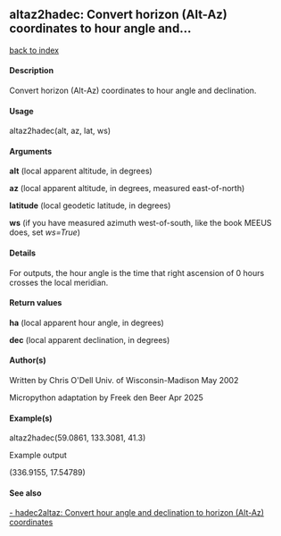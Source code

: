 ## altaz2hadec: Convert horizon (Alt-Az) coordinates to hour angle and...

[back to index](/Readme.md)

#### Description

Convert horizon (Alt-Az) coordinates to hour angle and declination.

#### Usage

altaz2hadec(alt, az, lat, ws)

#### Arguments

**alt** (local apparent altitude, in degrees)

**az** (local apparent altitude, in degrees, measured east-of-north)

**latitude** (local geodetic latitude, in degrees)

**ws** (if you have measured azimuth west-of-south, like the book MEEUS does, set *ws=True*)

#### Details

For outputs, the hour angle is the time that right ascension of 0 hours crosses the local meridian.

#### Return values

**ha** (local apparent hour angle, in degrees)

**dec** (local apparent declination, in degrees)

#### Author(s)

Written by Chris O'Dell Univ. of Wisconsin-Madison May 2002

Micropython adaptation by Freek den Beer Apr 2025

#### Example(s)

altaz2hadec(59.0861, 133.3081, 41.3)  

Example output

(336.9155, 17.54789)

#### See also

[- hadec2altaz: Convert hour angle and declination to horizon (Alt-Az) coordinates](altaz2hadec.md)
